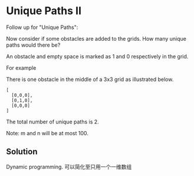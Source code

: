 # Unique Paths II

Follow up for "Unique Paths":

Now consider if some obstacles are added to the grids. How many unique paths would there be?

An obstacle and empty space is marked as 1 and 0 respectively in the grid.

For example

There is one obstacle in the middle of a 3x3 grid as illustrated below.

    [
      [0,0,0],
      [0,1,0],
      [0,0,0]
    ]
    
The total number of unique paths is 2.

Note: m and n will be at most 100.

## Solution

Dynamic programming. 可以简化至只用一个一维数组


